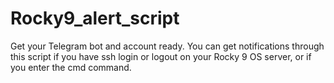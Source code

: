 # Rocky9_alert_script
Get your Telegram bot and account ready. You can get notifications through this script if you have ssh login or logout on your Rocky 9 OS server, or if you enter the cmd command.
